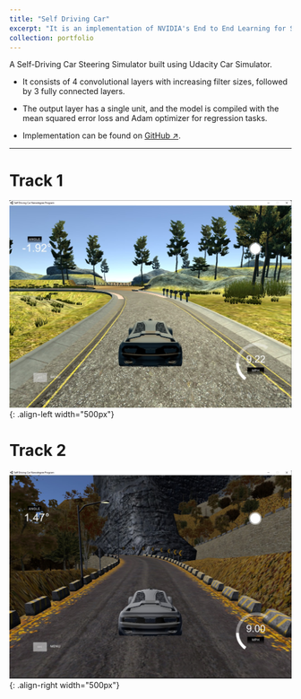 ```yaml
---
title: "Self Driving Car"
excerpt: "It is an implementation of NVIDIA's End to End Learning for Self-Driving Cars research [paper](https://arxiv.org/pdf/1604.07316). <img src='/images/Track_1_SDC.jpg' width='600' style='margin-top: 15px;'>"
collection: portfolio
---
```


A Self-Driving Car Steering Simulator built using Udacity Car Simulator.

- It consists of 4 convolutional layers with increasing filter sizes, followed by 3 fully connected layers.

- The output layer has a single unit, and the model is compiled with the mean squared error loss and Adam optimizer for regression tasks.

- Implementation can be found on [GitHub ↗](https://github.com/Amann09/Self-Driving-Car/tree/main).

------

# Track 1
![Track_1](/images/Track_1_SDC.jpg){: .align-left width="500px"}


# Track 2
![Track_2](/images/Track_2_SDC.jpg){: .align-right width="500px"}